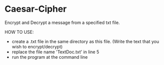 # Caesar-Cipher
Encrypt and Decrypt a message from a specified txt file.

HOW TO USE:
- create a .txt file in the same directory as this file. (Write the text that you wish to encrypt/decrypt)
- replace the file name 'TextDoc.txt' in line 5 
- run the program at the command line

